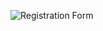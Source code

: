 ![Registration Form](https://github.com/sebasquirarte/FreeCodeCamp_ResponsiveWebDesign/blob/Registration_Form/image.png?raw=true)
